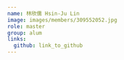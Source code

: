 ```yaml
---
name: 林欣儒 Hsin-Ju Lin 
image: images/members/309552052.jpg 
role: master
group: alum
links:
  github: link_to_github 
---
```

